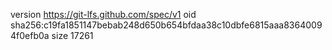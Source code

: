 version https://git-lfs.github.com/spec/v1
oid sha256:c19fa1851147bebab248d650b654bfdaa38c10dbfe6815aaa83640094f0efb0a
size 17261

